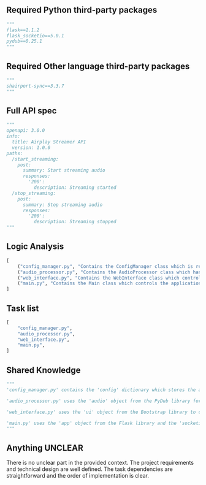 ## Required Python third-party packages
```python
"""
flask==1.1.2
flask_socketio==5.0.1
pydub==0.25.1
"""
```

## Required Other language third-party packages
```python
"""
shairport-sync==3.3.7
"""
```

## Full API spec
```python
"""
openapi: 3.0.0
info:
  title: Airplay Streamer API
  version: 1.0.0
paths:
  /start_streaming:
    post:
      summary: Start streaming audio
      responses:
        '200':
          description: Streaming started
  /stop_streaming:
    post:
      summary: Stop streaming audio
      responses:
        '200':
          description: Streaming stopped
"""
```

## Logic Analysis
```python
[
    ("config_manager.py", "Contains the ConfigManager class which is responsible for loading and saving the application configuration."),
    ("audio_processor.py", "Contains the AudioProcessor class which handles the audio streaming."),
    ("web_interface.py", "Contains the WebInterface class which controls the user interface."),
    ("main.py", "Contains the Main class which controls the application flow and integrates all other components."),
]
```

## Task list
```python
[
    "config_manager.py",
    "audio_processor.py",
    "web_interface.py",
    "main.py",
]
```

## Shared Knowledge
```python
"""
'config_manager.py' contains the 'config' dictionary which stores the application configuration. This configuration is loaded at the start of the application and saved when the application is stopped.

'audio_processor.py' uses the 'audio' object from the PyDub library for audio processing and the 'start_streaming' and 'stop_streaming' methods to control the audio streaming.

'web_interface.py' uses the 'ui' object from the Bootstrap library to control the user interface. The 'update_ui' method is used to update the user interface.

'main.py' uses the 'app' object from the Flask library and the 'socketio' object from the Flask-SocketIO library for the web server and real-time communication. The 'run' method starts the application.
"""
```

## Anything UNCLEAR
There is no unclear part in the provided context. The project requirements and technical design are well defined. The task dependencies are straightforward and the order of implementation is clear.